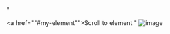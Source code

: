 "<?php
  // Redirect to the top of the page
  header(""Location: #"");
?>

<!-- Add a link to scroll to a specific element -->
<a href=""#my-element"">Scroll to element</a>
"
![image](https://user-images.githubusercontent.com/120653462/208056099-7c823790-fe49-43ff-82b9-ca3e80c4dc45.png)

